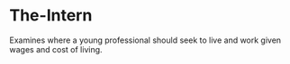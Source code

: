# The-Intern
Examines where a young professional should seek to live and work given wages and cost of living.
